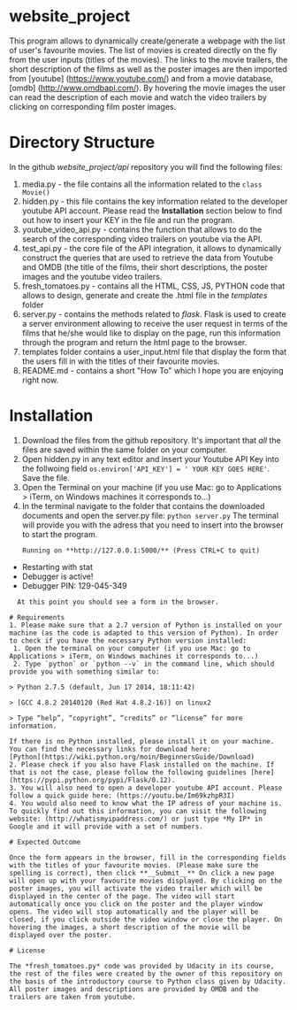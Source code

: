 # website_project

This program allows to dynamically create/generate a webpage with the list of user's favourite movies. The list of movies is created directly on the fly from the user inputs (titles of the movies). The links to the movie trailers, the short description of the films as well as the poster images are then imported from [youtube] (https://www.youtube.com/) and from a movie database, [omdb] (http://www.omdbapi.com/). By hovering the movie images the user can read the description of each movie and watch the video trailers by clicking on corresponding film poster images. 

# Directory Structure

In the github *website_project/api* repository you will find the following files:
  1. media.py - the file contains all the information related to the `class Movie()`
  2. hidden.py - this file contains the key information related to the developer youtube API account. Please read the **__Installation__** section below to find out how to insert your KEY in the file and run the program.   
  3. youtube_video_api.py - contains the function that allows to do the search of the corresponding video trailers on youtube via the API.
  4. test_api.py - the core file of the API integration, it allows to dynamically construct the queries that are used to retrieve the data  from Youtube and OMDB (the title of the films, their short descriptions, the poster images and the youtube video trailers.
  5. fresh_tomatoes.py - contains all the HTML, CSS, JS, PYTHON code that allows to design, generate and create the .html file in the *templates* folder
  6. server.py - contains the methods related to *flask*. Flask is used to create a server environment allowing to receive the user request in terms of the films that he/she would like to display on the page, run this information through the program and return the html page to the browser.
  7. templates folder contains a user_input.html file that display the form that the users fill in with the titles of their favourite movies.
  8. README.md - contains a short "How To" which I hope you are enjoying right now.

# Installation

1. Download the files from the github repository. It's important that *all* the files are saved within the same folder on your computer.
2. Open hidden.py in any text editor and insert your Youtube API Key into the follwoing field `os.environ['API_KEY'] = ' YOUR KEY GOES HERE'`. Save the file.  
3. Open the Terminal on your machine (if you use Mac: go to Applications > iTerm, on Windows machines it corresponds to...)
4. In the terminal navigate to the folder that contains the downloaded documents and open the server.py file: `python server.py`
   The terminal will provide you with the adress that you need to insert into the browser to start the program.
   ```
   Running on **http://127.0.0.1:5000/** (Press CTRL+C to quit)
 * Restarting with stat
 * Debugger is active!
 * Debugger PIN: 129-045-349
 ```
   At this point you should see a form in the browser.

# Requirements
1. Please make sure that a 2.7 version of Python is installed on your machine (as the code is adapted to this version of Python). In order to check if you have the necessary Python version installed:
  1. Open the terminal on your computer (if you use Mac: go to Applications > iTerm, on Windows machines it corresponds to...) 
  2. Type `python` or `python --v` in the command line, which should provide you with something similar to: 
  
> Python 2.7.5 (default, Jun 17 2014, 18:11:42)

> [GCC 4.8.2 20140120 (Red Hat 4.8.2-16)] on linux2

> Type “help”, “copyright”, “credits” or “license” for more information.

If there is no Python installed, please install it on your machine. You can find the necessary links for download here:
[Python](https://wiki.python.org/moin/BeginnersGuide/Download)
2. Please check if you also have Flask installed on the machine. If that is not the case, please follow the following guidelines [here] (https://pypi.python.org/pypi/Flask/0.12).
3. You will also need to open a developer youtube API account. Please follow a quick guide here: (https://youtu.be/Im69kzhpR3I) 
4. You would also need to know what the IP adress of your machine is. To quickly find out this information, you can visit the following website: (http://whatismyipaddress.com/) or just type *My IP* in Google and it will provide with a set of numbers. 

# Expected Outcome

Once the form appears in the browser, fill in the corresponding fields with the titles of your favourite movies. (Please make sure the spelling is correct), then click **__Submit__** On click a new page will open up with your favourite movies displayed. By clicking on the poster images, you will activate the video trailer which will be displayed in the center of the page. The video will start automatically once you click on the poster and the player window opens. The video will stop automatically and the player will be closed, if you click outside the video window or close the player. On hovering the images, a short description of the movie will be displayed over the poster. 

# License

The *fresh_tomatoes.py* code was provided by Udacity in its course, the rest of the files were created by the owner of this repository on the basis of the introductory course to Python class given by Udacity. All poster images and descriptions are provided by OMDB and the trailers are taken from youtube.


